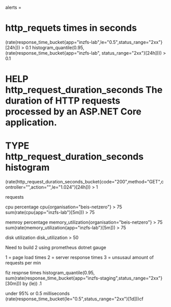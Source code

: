 alerts  = 

# http_requets times in seconds
(rate(response_time_bucket{app="inzfs-lab",le="0.5",status_range="2xx"}[24h])) > 0.1
histogram_quantile(0.95, (rate(response_time_bucket{app="inzfs-lab", status_range="2xx"}[24h]))) > 0.1

# HELP http_request_duration_seconds The duration of HTTP requests processed by an ASP.NET Core application.
# TYPE http_request_duration_seconds histogram
(rate(http_request_duration_seconds_bucket{code="200",method="GET",controller="",action="",le="1.024"}[24h])) > 1

requests

cpu percentage
cpu{organisation="beis-netzero"} > 75
sum(rate(cpu{app="inzfs-lab"}[5m])) > 75

memroy percentage
memory_utilization{organisation="beis-netzero"} > 75
sum(rate(memory_utilization{app="inzfs-lab"}[5m])) > 75

disk utilization
disk_utilization > 50

Need to build 2 using prometheus dotnet gauge

1 = page load times
2 = server response times
3 =  unsusaul amount of requests per min

fiz respnse times
histogram_quantile(0.95, sum(rate(response_time_bucket{app="inzfs-staging",status_range="2xx"}[30m])) by (le)) .1

under 95% or 0.5 milliseconds
(rate(response_time_bucket{le="0.5",status_range="2xx"}[1d]))cf